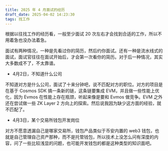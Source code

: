 ```yaml
---
title: 2025 年 4 月面试的经历
draft_date: 2025-04-02 14:23:30
tags: 找工作
---
```



根据以往找工作的经历看，一般至少面试 20 次左右才会找到合适的工作，所以不用着急也没办法着急。

面试有两种情况，一种是先看过你的简历，然后约你面试。还有一种是流水线式的面试，面试官往往在面试开始后，才会第一次看你的简历。对于后一种情况，其实大多数成不了，不太靠谱。

- 4月2日，不知道什么公司

不知道对方是什么公司，面试了十来分钟吧，说不匹配对方的职位。对方的项目是在基于 Cosmos SDK 搞一条新的链，这条链要集成 EVM，并且做一些性能上优化，因为 Evmos 在性能上存在瓶颈，听起来像是要和 Evmos 做竞争。EVM 之外还在尝试做一些 ZK Layer 2 方向上的探索。然后说我因为缺少这方面的经验，就不匹配了。

- 4月3日，某个交易所钱包开发岗位

对方不愿意透漏自己是哪家交易所，钱包产品类似于币安内置的 web3 钱包，也就是自己管理自己资产那种，而不是托管钱包，所以技术上没怎么问有深度的内容，问了一些比较浅显的问题，也可能开发钱包的都是这种类型的知识面吧。


